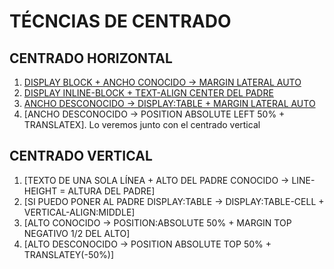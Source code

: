 # TÉCNCIAS DE CENTRADO

## CENTRADO HORIZONTAL

1. [DISPLAY BLOCK + ANCHO CONOCIDO -> MARGIN LATERAL AUTO](./0701-EJ)
2. [DISPLAY INLINE-BLOCK + TEXT-ALIGN CENTER DEL PADRE](./0702-EJ)
3. [ANCHO DESCONOCIDO -> DISPLAY:TABLE + MARGIN LATERAL AUTO](./0703-EJ)
4. [ANCHO DESCONOCIDO -> POSITION ABSOLUTE LEFT 50% + TRANSLATEX]. Lo veremos junto con el centrado vertical

## CENTRADO VERTICAL

1. [TEXTO DE UNA SOLA LÍNEA + ALTO DEL PADRE CONOCIDO -> LINE-HEIGHT = ALTURA DEL PADRE]
2. [SI PUEDO PONER AL PADRE DISPLAY:TABLE -> DISPLAY:TABLE-CELL + VERTICAL-ALIGN:MIDDLE]
3. [ALTO CONOCIDO -> POSITION:ABSOLUTE 50% + MARGIN TOP NEGATIVO 1/2 DEL ALTO]
4. [ALTO DESCONOCIDO -> POSITION ABSOLUTE TOP 50% + TRANSLATEY(-50%)]
